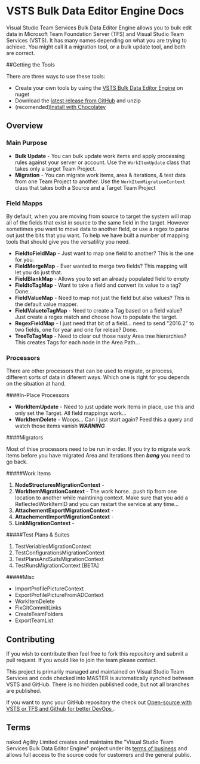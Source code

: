 # VSTS Bulk Data Editor Engine Docs

Visual Studio Team Services Bulk Data Editor Engine allows you to bulk edit data in Microsoft Team Foundation Server (TFS) and Visual Studio Team Services (VSTS). It has many names depending on what you are trying to achieve. You might call it a migration tool, or a bulk update tool, and both are correct. 

##Getting the Tools

There are three ways to use these tools:

- Create your own tools by using the [VSTS Bulk Data Editor Engine](https://www.nuget.org/packages/VSTS.DataBulkEditor.Engine/) on nuget
- Download the [latest release from GitHub](https://github.com/nkdAgility/vsts-sync-migration/releases) and unzip
- (recomended)[Install with Chocolatey](https://chocolatey.org/packages/vstssyncmigrator/)

## Overview

### Main Purpose

- **Bulk Update** - You can bulk update work items and apply processing rules against your server or account. Use the `WorkItemUpdate` class that takes only a target Team Project. 
- **Migration** - You can migrate work items, area & iterations, & test data from one Team Project to another. Use the `WorkItemMigrationContext` class that takes both a Source and a Target Team Project

### Field Mapps

By default, when you are moving from source to target the system will map all of the fields that exist in source to the same field in the target. However sometimes you want to move data to another field, or use a regex to parse out just the bits that you want. To help we have built a number of mapping tools that should give you the versatility you need.

- **FieldtoFieldMap** - Just want to map one field to another? This is the one for you.
- **FieldMergeMap** - Ever wanted to merge two fields? This mapping will let you do just that.
- **FieldBlankMap** - Allows you to set an already populated field to empty
- **FieldtoTagMap** - Want to take a field and convert its value to a tag? Done...
- **FieldValueMap** - Need to map not just the field but also values? This is the default value mapper.
- **FieldValuetoTagMap** - Need to create a Tag based on a field value? Just create a regex match and choose how to populate the target.
- **RegexFieldMap** - I just need that bit of a field... need to send "2016.2" to two fields, one for year and one for releae? Done.
- **TreeToTagMap** - Need to clear out those nasty Area tree hierarchies? This creates Tags for each node in the Area Path...

### Processors

There are other processors that can be used to migrate, or process, different sorts of data in diferent ways. Which one is right for you depends on the situation at hand.

####In-Place Processors

- **WorkItemUpdate** - Need to just update work items in place, use this and only set the Target. All field mappings work...
- **WorkItemDelete** - Woops... Can I just start again? Feed this a query and watch those items vanish ***WARNING***

####Migrators

Most of thise processors need to be run in order. If you try to migrate work items before you have migrated Area and Iterations then ***bang*** you need to go back.

#####Work Items
1. **NodeStructuresMigrationContext** - 
1. **WorkItemMigrationContext** - The work horse...push tip from one location to another while maintining context. Make sure that you add a ReflectedWorkItemID and you can restart the service at any time...
1. **AttachementExportMigrationContext** - 
1. **AttachementImportMigrationContext** - 
1. **LinkMigrationContext** - 

#####Test Plans & Suites

1. TestVeriablesMigrationContext
1. TestConfigurationsMigrationContext
1. TestPlansAndSuitsMigrationContext
1. TestRunsMigrationContext [BETA]

#####Misc

- ImportProfilePictureContext
- ExportProfilePictureFromADContext
- WorkItemDelete
- FixGitCommitLinks
- CreateTeamFolders
- ExportTeamList

## Contributing

If you wish to contribute then feel free to fork this repository and submit a pull request. If you would like to join the team please contact.

This project is primarily managed and maintained on Visual Studio Team Services and code checked into MASTER is automatically synched between VSTS and GitHub. There is no hidden published code, but not all branches are published.

If you want to sync your GitHub repository the check out [Open-source with VSTS or TFS and Github for better DevOps
](https://nkdagility.com/open-source-vsts-tfs-github-better-devops/).

## Terms

naked Agility Limited creates and maintains the "Visual Studio Team Services Bulk Data Editor Engine" project under its [terms of business](https://nkdagility.com/company/consulting-terms-of-business/) and allows full access to the source code for customers and the general public. 


